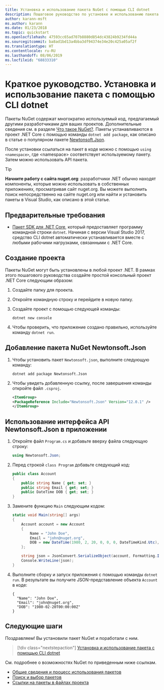 ```yaml
---
title: Установка и использование пакета NuGet с помощью CLI dotnet
description: Пошаговое руководство по установке и использованию пакета NuGet в проекте .NET Core.
author: karann-msft
ms.author: karann
ms.date: 01/23/2018
ms.topic: quickstart
ms.openlocfilehash: 47593cc65ad707b8880d854dc43824b9234fd44a
ms.sourcegitcommit: ba8ad1bd13a4bba3df94374e34e20c425a05af2f
ms.translationtype: HT
ms.contentlocale: ru-RU
ms.lasthandoff: 08/06/2019
ms.locfileid: "68833310"
---
```

# <a name="quickstart-install-and-use-a-package-using-the-dotnet-cli"></a>Краткое руководство. Установка и использование пакета с помощью CLI dotnet

Пакеты NuGet содержат многократно используемый код, предлагаемый другими разработчиками для ваших проектов. Дополнительные сведения см. в разделе [Что такое NuGet?](../What-is-NuGet.md). Пакеты устанавливаются в проект .NET Core с помощью команды `dotnet add package`, как описано в статье о популярном пакете [Newtonsoft.Json](https://www.nuget.org/packages/Newtonsoft.Json/).

После установки ссылаться на пакет в коде можно с помощью `using <namespace>`, где \<namespace\> соответствует используемому пакету. Затем можно использовать API пакета.

> [!Tip]
> **Начните работу с сайта nuget.org**: разработчики .NET обычно находят компоненты, которые можно использовать в собственных приложениях, просматривая сайт nuget.org. Вы можете выполнить поиск непосредственно на сайте nuget.org или найти и установить пакеты в Visual Studio, как описано в этой статье.

## <a name="prerequisites"></a>Предварительные требования

- [Пакет SDK для .NET Core](https://www.microsoft.com/net/download/), который предоставляет программу командной строки `dotnet`. Начиная с версии Visual Studio 2017, средство CLI dotnet автоматически устанавливается вместе с любыми рабочими нагрузками, связанными с .NET Core.

## <a name="create-a-project"></a>Создание проекта

Пакеты NuGet могут быть установлены в любой проект .NET. В рамках этого пошагового руководства создайте простой консольный проект .NET Core следующим образом:

1. Создайте папку для проекта.

1. Откройте командную строку и перейдите в новую папку.

1. Создайте проект с помощью следующей команды:

    ```cli
    dotnet new console
    ```

1. Чтобы проверить, что приложение создано правильно, используйте команду `dotnet run`.

## <a name="add-the-newtonsoftjson-nuget-package"></a>Добавление пакета NuGet Newtonsoft.Json

1. Чтобы установить пакет `Newtonsoft.json`, выполните следующую команду:

    ```cli
    dotnet add package Newtonsoft.Json
    ```

2. Чтобы увидеть добавленную ссылку, после завершения команды откройте файл `.csproj`.

    ```xml
   <ItemGroup>
    <PackageReference Include="Newtonsoft.Json" Version="12.0.1" />
   </ItemGroup>
    ```

## <a name="use-the-newtonsoftjson-api-in-the-app"></a>Использование интерфейса API Newtonsoft.Json в приложении

1. Откройте файл `Program.cs` и добавьте вверху файла следующую строку:

    ```cs
    using Newtonsoft.Json;
    ```

1. Перед строкой `class Program` добавьте следующий код:

    ```cs
    public class Account
    {
        public string Name { get; set; }
        public string Email { get; set; }
        public DateTime DOB { get; set; }
    }
    ```

1. Замените функцию `Main` следующим кодом:

    ```cs
    static void Main(string[] args)
    {
        Account account = new Account
        {
            Name = "John Doe",
            Email = "john@nuget.org",
            DOB = new DateTime(1980, 2, 20, 0, 0, 0, DateTimeKind.Utc),
        };

        string json = JsonConvert.SerializeObject(account, Formatting.Indented);
        Console.WriteLine(json);
    }
    ```

1. Выполните сборку и запуск приложения с помощью команды `dotnet run`. В результате вы получите JSON-представление объекта `Account` в коде:

    ```output
    {
      "Name": "John Doe",
      "Email": "john@nuget.org",
      "DOB": "1980-02-20T00:00:00Z"
    }
    ```

## <a name="next-steps"></a>Следующие шаги

Поздравляем! Вы установили пакет NuGet и поработали с ним.

> [!div class="nextstepaction"]
> [Установка и использование пакета с помощью CLI dotnet](../consume-packages/install-use-packages-dotnet-cli.md)

См. подробнее о возможностях NuGet по приведенным ниже ссылкам.

- [Общие сведения и процесс использования пакетов](../consume-packages/overview-and-workflow.md)
- [Поиск и выбор пакетов](../consume-packages/finding-and-choosing-packages.md)
- [Ссылки на пакеты в файлах проекта](../consume-packages/package-references-in-project-files.md)
